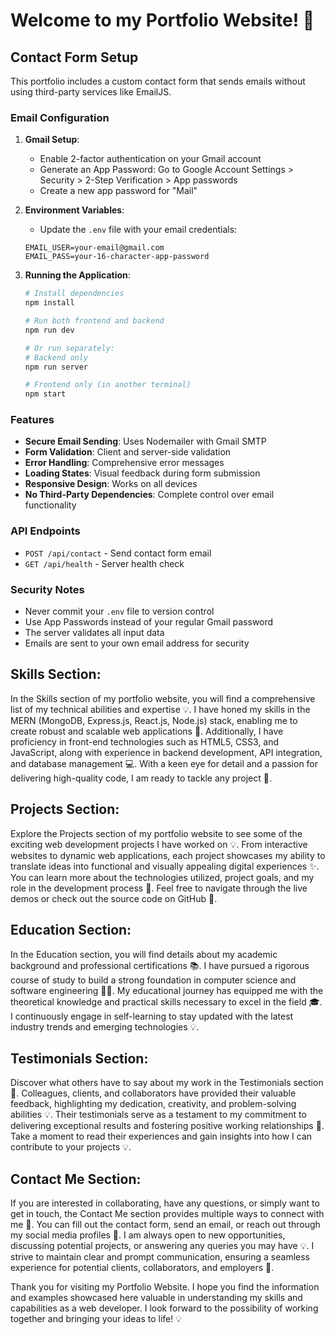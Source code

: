 # Welcome to my Portfolio Website! 🚀

## Contact Form Setup

This portfolio includes a custom contact form that sends emails without using third-party services like EmailJS.

### Email Configuration

1. **Gmail Setup**: 
   - Enable 2-factor authentication on your Gmail account
   - Generate an App Password: Go to Google Account Settings > Security > 2-Step Verification > App passwords
   - Create a new app password for "Mail"

2. **Environment Variables**:
   - Update the `.env` file with your email credentials:
   ```
   EMAIL_USER=your-email@gmail.com
   EMAIL_PASS=your-16-character-app-password
   ```

3. **Running the Application**:
   ```bash
   # Install dependencies
   npm install
   
   # Run both frontend and backend
   npm run dev
   
   # Or run separately:
   # Backend only
   npm run server
   
   # Frontend only (in another terminal)
   npm start
   ```

### Features

- **Secure Email Sending**: Uses Nodemailer with Gmail SMTP
- **Form Validation**: Client and server-side validation
- **Error Handling**: Comprehensive error messages
- **Loading States**: Visual feedback during form submission
- **Responsive Design**: Works on all devices
- **No Third-Party Dependencies**: Complete control over email functionality

### API Endpoints

- `POST /api/contact` - Send contact form email
- `GET /api/health` - Server health check

### Security Notes

- Never commit your `.env` file to version control
- Use App Passwords instead of your regular Gmail password
- The server validates all input data
- Emails are sent to your own email address for security

## Skills Section:

In the Skills section of my portfolio website, you will find a comprehensive list of my technical abilities and expertise 💡. I have honed my skills in the MERN (MongoDB, Express.js, React.js, Node.js) stack, enabling me to create robust and scalable web applications 🏢. Additionally, I have proficiency in front-end technologies such as HTML5, CSS3, and JavaScript, along with experience in backend development, API integration, and database management 💻. With a keen eye for detail and a passion for delivering high-quality code, I am ready to tackle any project 💪.

## Projects Section:

Explore the Projects section of my portfolio website to see some of the exciting web development projects I have worked on 💡. From interactive websites to dynamic web applications, each project showcases my ability to translate ideas into functional and visually appealing digital experiences ✨. You can learn more about the technologies utilized, project goals, and my role in the development process 📖. Feel free to navigate through the live demos or check out the source code on GitHub 🔗.

## Education Section:

In the Education section, you will find details about my academic background and professional certifications 📚. I have pursued a rigorous course of study to build a strong foundation in computer science and software engineering 👩‍💻. My educational journey has equipped me with the theoretical knowledge and practical skills necessary to excel in the field 🎓. I continuously engage in self-learning to stay updated with the latest industry trends and emerging technologies 💡.

## Testimonials Section:

Discover what others have to say about my work in the Testimonials section 💬. Colleagues, clients, and collaborators have provided their valuable feedback, highlighting my dedication, creativity, and problem-solving abilities 💡. Their testimonials serve as a testament to my commitment to delivering exceptional results and fostering positive working relationships 🤝. Take a moment to read their experiences and gain insights into how I can contribute to your projects 💡.

## Contact Me Section:

If you are interested in collaborating, have any questions, or simply want to get in touch, the Contact Me section provides multiple ways to connect with me 💌. You can fill out the contact form, send an email, or reach out through my social media profiles 🔗. I am always open to new opportunities, discussing potential projects, or answering any queries you may have 💡. I strive to maintain clear and prompt communication, ensuring a seamless experience for potential clients, collaborators, and employers 🤝.

Thank you for visiting my Portfolio Website. I hope you find the information and examples showcased here valuable in understanding my skills and capabilities as a web developer. I look forward to the possibility of working together and bringing your ideas to life! 💡